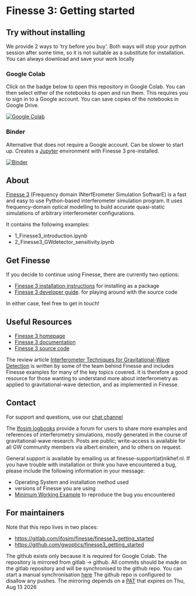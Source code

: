 # Finesse 3: Getting started

## Try without installing

We provide 2 ways to 'try before you buy'.
Both ways will stop your python session after some time, so it is not suitable as a substitute for installation. 
You can always download and save your work locally

### Google Colab

Click on the badge below to open this repository in Google Colab. 
You can then select either of the notebooks to open and run them.
This requires you to sign in to a Google account. 
You can save copies of the notebooks in Google Drive.

[![Google Colab](https://colab.research.google.com/assets/colab-badge.svg)](https://colab.research.google.com/github/gwoptics/Ffinesse3_getting_started)

### Binder

Alternative that does not require a Google account. Can be slower to start up.
Creates a [Jupyter](https://jupyter.org/) environment with Finesse 3 pre-installed.

[![Binder](https://mybinder.org/badge_logo.svg)](https://mybinder.org/v2/gl/ifosim%2Ffinesse%2Ffinesse3_getting_started/main)

## About

[Finesse 3](https://finesse.ifosim.org/docs/latest/) (Frequency domain INterfErometer Simulation SoftwarE) is a fast and easy to use Python-based interferometer simulation program. 
It uses frequency-domain optical modelling to build accurate quasi-static simulations of arbitrary interferometer configurations.

It contains the following examples:

* 1_Finesse3_introduction.ipynb
* 2_Finesse3_GWdetector_sensitivity.ipynb


## Get Finesse

If you decide to continue using Finesse, there are currently two options:

- [Finesse 3 installation instructions](https://finesse.ifosim.org/docs/latest/getting_started/install/index.html) for installing as a package
- [Finesse 3 developer guide](https://finesse.ifosim.org/docs/latest/developer/setting_up.html). for playing around with the source code

In either case, feel free to get in touch!

## Useful Resources

* [Finesse 3 homepage](https://finesse.ifosim.org/)
* [Finesse 3 documentation](https://finesse.ifosim.org/docs/latest/)
* [Finesse 3 source code](https://gitlab.com/ifosim/finesse/finesse3)

The review article [Interferometer Techniques for Gravitational-Wave Detection](https://link.springer.com/article/10.1007/s41114-016-0002-8) is written by some of the team behind Finesse and includes Finesse examples for many of the key topics covered. It is therefore a good resource for those wanting to understand more about interferometry as applied to gravitational-wave detection, and as implemented in Finesse.

## Contact

For support and questions, use our [chat channel](https://matrix.to/#/#finesse:matrix.org)

The [Ifosim logbooks](https://logbooks.ifosim.org/) provide a forum for users to share more examples and references of interferometry simulations, mostly generated in the course of gravitational-wave research. Posts are public; write-access is available for all GW community members via albert.einstein, and to others on request. <!-- link 'on request' somewhere? -->

General support is available by emailing us at finesse-support(at)nikhef.nl. If you have trouble with installation or think you have encountered a bug, please include the following information in your message:

* Operating System and installation method used
* versions of Finesse you are using
* [Minimum Working Example](https://en.wikipedia.org/wiki/Minimal_working_example) to reproduce the bug you encountered

## For maintainers

Note that this repo lives in two places:

- https://gitlab.com/ifosim/finesse/finesse3_getting_started
- https://github.com/gwoptics/finesse3_getting_started

The github exists only because it is required for Google Colab. 
The repository is mirrored from gitlab -> github.
All commits should be made on the gitlab repository and will be synchronised to the github repo.
You can start a manual synchronisation [here](https://gitlab.com/ifosim/finesse/finesse3_getting_started/-/settings/repository#js-push-remote-settings)
The github repo is configured to disallow any pushes. 
The mirroring depends on a [PAT](https://github.com/organizations/gwoptics/settings/personal-access-tokens/766651)
that expires on Thu, Aug 13 2026 